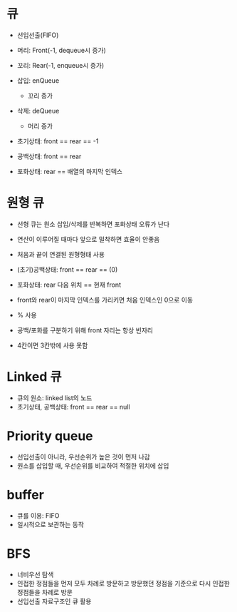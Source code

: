  # 큐
- 선입선출(FIFO)
- 머리: Front(-1, dequeue시 증가)
- 꼬리: Rear(-1, enqueue시 증가)
- 삽입: enQueue
  - 꼬리 증가
- 삭제: deQueue
  - 머리 증가

- 초기상태: front == rear == -1
- 공백상태: front == rear
- 포화상태: rear == 배열의 마지막 인덱스

# 원형 큐
- 선형 큐는 원소 삽입/삭제를 반복하면 포화상태 오류가 난다
- 연산이 이루어질 때마다 앞으로 밀착하면 효율이 안좋음
- 처음과 끝이 연결된 원형형태 사용

- (초기)공백상태: front == rear == (0)
- 포화상태: rear 다음 위치 == 현재 front
- front와 rear이 마지막 인덱스를 가리키면 처음 인덱스인 0으로 이동
- % 사용
- 공백/포화를 구분하기 위해 front 자리는 항상 빈자리
- 4칸이면 3칸밖에 사용 못함

# Linked 큐
- 큐의 원소: linked list의 노드
- 초기상태, 공백상태: front == rear == null

# Priority queue
- 선입선출이 아니라, 우선순위가 높은 것이 먼저 나감
- 원소를 삽입할 때, 우선순위를 비교하여 적절한 위치에 삽입

# buffer
- 큐를 이용: FIFO
- 일시적으로 보관하는 동작

# BFS
- 너비우선 탐색
- 인접한 정점들을 먼저 모두 차례로 방문하고 방문했던 정점을 기준으로 다시 인접한 정점들을 차례로 방문
- 선입선출 자료구조인 큐 활용